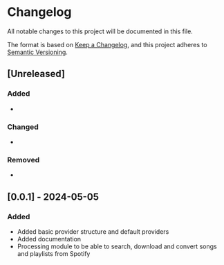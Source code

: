 # Changelog

All notable changes to this project will be documented in this file.

The format is based on [Keep a Changelog](https://keepachangelog.com/en/1.1.0/),
and this project adheres to [Semantic Versioning](https://semver.org/spec/v2.0.0.html).

## [Unreleased]

### Added

-

### Changed

-

### Removed

-

## [0.0.1] - 2024-05-05

### Added

- Added basic provider structure and default providers
- Added documentation
- Processing module to be able to search, download and convert songs and playlists from Spotify